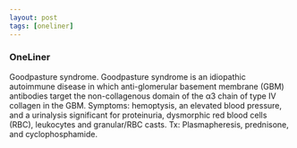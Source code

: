 ```yaml
---
layout: post
tags: [oneliner]
---
```



### OneLiner

Goodpasture syndrome. Goodpasture syndrome is an idiopathic autoimmune disease in which anti-glomerular basement membrane (GBM) antibodies target the non-collagenous domain of the α3 chain of type IV collagen in the GBM. Symptoms: hemoptysis, an elevated blood pressure, and a urinalysis significant for proteinuria, dysmorphic red blood cells (RBC), leukocytes and granular/RBC casts. Tx: Plasmapheresis, prednisone, and cyclophosphamide.
